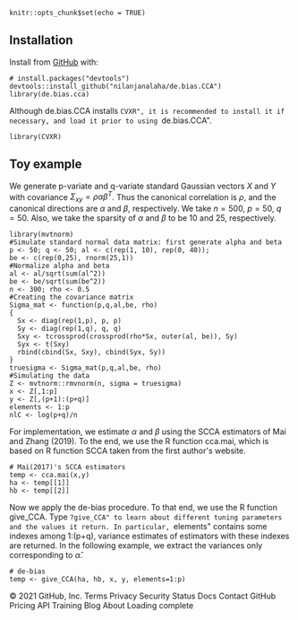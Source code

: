 

```{r setup, include=FALSE}
knitr::opts_chunk$set(echo = TRUE)
```

## Installation

Install  from [GitHub](https://github.com/) with:

```{r download}
# install.packages("devtools")
devtools::install_github("nilanjanalaha/de.bias.CCA")
library(de.bias.cca)
```

Although de.bias.CCA installs ``CVXR", it is recommended to install it if necessary, and load it prior to using ``de.bias.CCA".

```{r extra, include=FALSE}
library(CVXR)
```

## Toy example

We generate p-variate and q-variate standard Gaussian vectors $X$ and $Y$ with covariance $\Sigma_{xy}=\rho\alpha\beta^T$. Thus the canonical correlation is $\rho$, and the canonical directions are $\alpha$ and $\beta$, respectively. We take $n=500$, $p=50$, $q=50$. Also, we take the sparsity of $\alpha$ and $\beta$ to be 10 and 25, respectively.

```{r pressure, echo=TRUE}
library(mvtnorm)
#Simulate standard normal data matrix: first generate alpha and beta
p <- 50; q <- 50; al <- c(rep(1, 10), rep(0, 40));
be <- c(rep(0,25), rnorm(25,1))
#Normalize alpha and beta
al <- al/sqrt(sum(al^2))
be <- be/sqrt(sum(be^2))
n <- 300; rho <- 0.5
#Creating the covariance matrix
Sigma_mat <- function(p,q,al,be, rho)
{
  Sx <- diag(rep(1,p), p, p)
  Sy <- diag(rep(1,q), q, q)
  Sxy <- tcrossprod(crossprod(rho*Sx, outer(al, be)), Sy)
  Syx <- t(Sxy)
  rbind(cbind(Sx, Sxy), cbind(Syx, Sy))
}
truesigma <- Sigma_mat(p,q,al,be, rho)
#Simulating the data
Z <- mvtnorm::rmvnorm(n, sigma = truesigma)
x <- Z[,1:p]
y <- Z[,(p+1):(p+q)]
elements <- 1:p
nlC <- log(p+q)/n
```

For implementation, we estimate $\alpha$ and $\beta$  using the SCCA estimators of Mai and Zhang (2019). To the end, we use the R function cca.mai, which is based on R function SCCA  taken from the first author's website. 

```{r mai, echo=TRUE}
# Mai(2017)'s SCCA estimators
temp <- cca.mai(x,y)
ha <- temp[[1]]
hb <- temp[[2]]
```

Now we apply the de-bias procedure. To that end, we use the R function give_CCA. Type ``?give_CCA" to learn about different tuning parameters and the values it return. In particular, ``elements" contains some indexes among 1:(p+q), variance estimates of estimators with these indexes are returned. In the following example, we extract the variances only corresponding to $\widehat{\alpha}$.

```{r de-bias, echo=TRUE}
# de-bias
temp <- give_CCA(ha, hb, x, y, elements=1:p)
```
 
 

© 2021 GitHub, Inc.
Terms
Privacy
Security
Status
Docs
Contact GitHub
Pricing
API
Training
Blog
About
Loading complete
